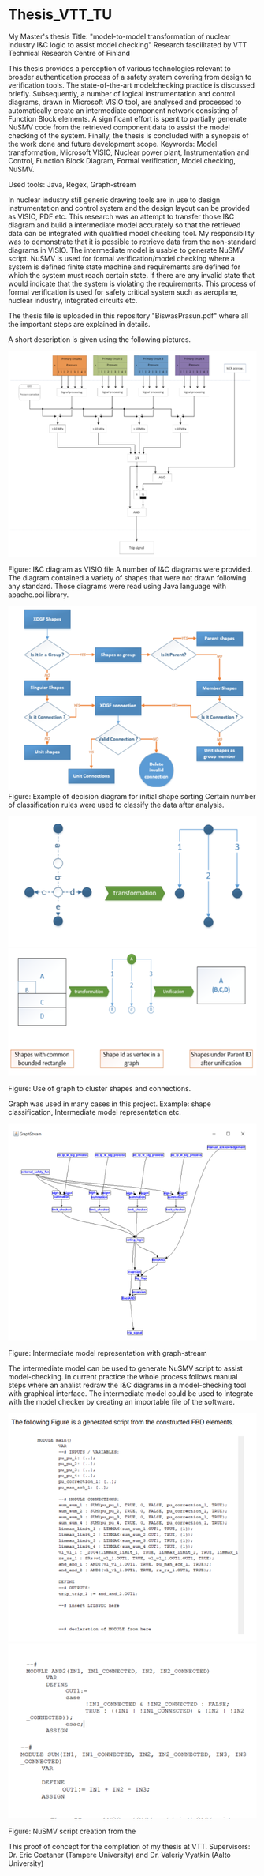 # Thesis_VTT_TU
My Master's thesis
Title: "model-to-model transformation of nuclear industry I&C logic to assist model checking"
Research fascilitated by VTT Technical Research Centre of Finland

This thesis provides a perception of various technologies relevant to broader authentication
process of a safety system covering from design to verification tools. The state-of-the-art modelchecking practice is discussed briefly. Subsequently, a number of logical instrumentation and
control diagrams, drawn in Microsoft VISIO tool, are analysed and processed to automatically
create an intermediate component network consisting of Function Block elements. A significant
effort is spent to partially generate NuSMV code from the retrieved component data to assist the
model checking of the system. Finally, the thesis is concluded with a synopsis of the work done
and future development scope.
Keywords: Model transformation, Microsoft VISIO, Nuclear power plant, Instrumentation and Control, Function Block Diagram, Formal verification, Model checking, NuSMV.

Used tools: Java, Regex, Graph-stream

In nuclear industry still generic drawing tools are in use to design instrumentation and control system and the design layout can be provided
as VISIO, PDF etc. This research was an attempt to transfer those I&C diagram and build a intermediate model accurately so that the retrieved
data can be integrated with qualified model checking tool. My responsibility was to demonstrate that it is possible to retrieve data from the 
non-standard diagrams in VISIO. The intermediate model is usable to generate NuSMV script. NuSMV is used for formal verification/model checking
where a system is defined finite state machine and requirements are defined for which the system must reach certain state. If there are any 
invalid state that would indicate that the system is violating the requirements. This process of formal verification is used for safety critical
system such as aeroplane, nuclear industry, integrated circuits etc.



The thesis file is uploaded in this repository "BiswasPrasun.pdf" where all the important steps are explained in details.

A short description is given using the following pictures.

 ![I&C diagram as VISIO file](MyVISIOtoPLCOPEN/MyVISIOtoPLCOPEN/image/visioI&C.PNG )
 
 Figure: I&C diagram as VISIO file
 A number of I&C diagrams were provided. The diagram contained a variety of shapes that were not drawn following any standard. Those diagrams
 were read using Java language with apache.poi library.
 
 ![example of classification rule](MyVISIOtoPLCOPEN/MyVISIOtoPLCOPEN/image/dd_initial_sorting.PNG)
 Figure: Example of decision diagram for initial shape sorting
 Certain number of classification rules were used to classify the data after analysis.
 
 ![use of graph](MyVISIOtoPLCOPEN/MyVISIOtoPLCOPEN/image/graph_connector.PNG)
 ![use of graph](MyVISIOtoPLCOPEN/MyVISIOtoPLCOPEN/image/graph_shapes.PNG)
 
 Figure: Use of graph to cluster shapes and connections.
 
 Graph was used in many cases in this project. Example: shape classification, Intermediate model representation etc.
 
 ![intermedia model of identified shapes and connection](MyVISIOtoPLCOPEN/MyVISIOtoPLCOPEN/image/intermediateModel.PNG)
 
 Figure: Intermediate model representation with graph-stream
 
 The intermediate model can be used to generate NuSMV script to assist model-checking. In current practice the whole process follows manual steps
 where an analist redraw the I&C diagrams in a model-checking tool with graphical interface. The intermediate model could be used to integrate with
 the model checker by creating an importable file of the software.
 
  ![NuSMV](MyVISIOtoPLCOPEN/MyVISIOtoPLCOPEN/image/NuSMV.PNG)
  ![NuSMV](MyVISIOtoPLCOPEN/MyVISIOtoPLCOPEN/image/NuSMV1.PNG)
  
  Figure: NuSMV script creation from the 
  
  This proof of concept for the completion of my thesis at VTT. 
  Supervisors: Dr. Eric Coataner (Tampere University) and Dr. Valeriy Vyatkin (Aalto University)
 
 
